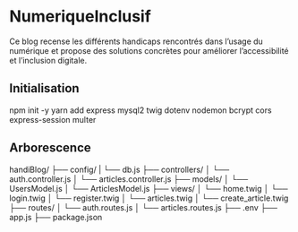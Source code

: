 # NumeriqueInclusif
Ce blog recense les différents handicaps rencontrés dans l’usage du numérique et propose des solutions concrètes pour améliorer l’accessibilité et l’inclusion digitale.

## Initialisation
npm init -y
yarn add express mysql2 twig dotenv nodemon bcrypt cors express-session multer

## Arborescence
handiBlog/
├── config/
|   └── db.js
├── controllers/
│   └── auth.controller.js
│   └── articles.controller.js
├── models/
│   └── UsersModel.js
│   └── ArticlesModel.js
├── views/
│   └── home.twig
│   └── login.twig
│   └── register.twig
│   └── articles.twig
│   └── create_article.twig
├── routes/
│   └── auth.routes.js
│   └── articles.routes.js
├── .env
├── app.js
├── package.json

